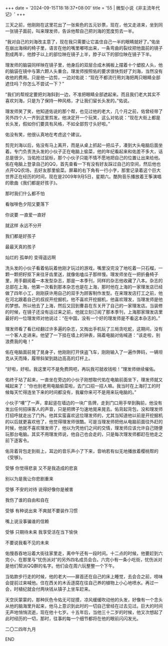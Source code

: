 +++
date = '2024-09-15T18:18:37+08:00'
title = '55 | 微型小说《非主流年代记》'
+++

三天之前，他刚刚在这里花出了一张紫色的五元钞票，现在，他又走进来，坐到同一张镜子面前，叫来理发师，告诉他帮自己把刘海的宽度剪去一半。

“我对自己的刘海改主意了，现在我只需要让它盖住自己一半的眼睛就好了。”佑坐在崩出海绵的椅子里，语言在他的嘴里嘟哝出来，一条弯曲的裂纹把他面前的镜子割成两半，他脖子以上的部位映在镜子上半，脖子以下的部位映在镜子下半。

理发师的脑袋同样映在镜子里，他身后的双层合成木搁板上摆着十个塑胶人头，他的脑袋在镜中与第六颗人头重合。理发师按照佑的要求很快剪好了刘海，当然没有收他的费用。只是他一边剪，一边对佑说：“现在不都流行用刘海把两只眼睛全部遮住吗？你怎么不尝试一下？”

“我们的帮规定要把刘海斜到一边，不准把眼睛全部遮起来。而且我们老大其实不喜欢刘海，只是为了保持一种风格，才让我们留长头发的。”佑说。

理发师笑了笑，他知道佑说的那个帮，也见过他的老大，几个月之前，佑曾经带了另外四个人一齐到这里剪发。他决定开一个玩笑，这么对佑说：“现在大街上都是长头发，假如你们要具有风格，不如全部剪寸头好啦。”

佑没有笑，他很认真地在考虑这个建议。

剪完刘海以后，佑没有马上离开，而是从桌上抓起一把瓜子，凑到大头电脑后面坐着。专门负责洗头发的小伙子正在电脑上偷菜，他的年纪看起来和佑差不多大，话总是很少。当佑抢过鼠标，那个小伙子只能不情不愿地把自己的位置让出来给他。佑在电脑上登录自己的QQ，首先查看一下有没有好友踩过自己的空间，然后他也点开QQ农场，去好友那里偷菜。屏幕的右下角有一行小字，那里记录着这个巨大世界正在经历的时间，现在是2009年9月5日，星期六。酷狗音乐播放着王筝演唱的歌曲《我们都是好孩子》。

那时我们什么都不怕

看咖啡色夕阳又要落下

你说要 一直爱一直好

就这样 永远不分开

我们都是好孩子

最最天真的孩子

灿烂的 孤单的 变得遥远啊

洗头发的小伙子看着佑玩着他刚才玩过的游戏，嘴里没完没了地吃着一只石榴，一颗一颗把籽抠下来往牙齿里送，就像佑嗑瓜子那样慢。理发师坐在一把折叠椅子里，用手翻阅着一本发型杂志，那是一本季刊，同样的杂志他收藏了八本。杂志的总部在上海，他第一次看到那本杂志也是在上海，那时他在上海的一家理发店已经做了四年小工，刚刚获许用自己的双手为顾客制作发型。在来理发店打工之前，他在河北跟着自己的叔叔开挖掘机，他不喜欢开挖掘机，他喜欢理发，当理发师是他的梦想。所以他去了上海，然后又回到曹县在东关开了自己的一家理发店。当装修的时候，在镜子还没有运过来之前，他就立刻订阅了那本季刊，上海那家理发店里最好的一位理发师对他说过：“在中国，没有一个好的理发师是不看这本杂志的。”

理发师看了看已经翻过许多遍的杂志，又掏出手机玩了三局贪吃蛇，这期间，没有一个客人走进来。他望了一下挂在墙上的钟表，隔着电脑对佑喊道：“该走啦，别浪费我的电！”

佑在电脑面前晃了晃身子，他刚刚打开侠盗飞车，刚刚输入了一遍作弊码，一辆坦克从天而降，履带斜架到路边高高的灯杆上。

“好啦，好啦。我这里可不是免费网吧，再玩我可就收钱啦！”理发师继续催佑。

佑终于站了起来，一直坐在旁边的小伙子刚想取代佑在电脑前面坐下，理发师就又喊起来了：“你也别老用电脑偷菜啦，去门口招一招人嘛。我当时在上海打工的时候每天忙得连坐下来的时间都没有，我雇你来可不是用来玩电脑的。”

小伙子“噢”了一声，拿起竖在墙边的一块广告牌，走到门口用手举到胸前，他没有发出任何招徕客人的声音，只是把牌子匀速地晃来晃去。佑背起背包，没和理发师打招呼就走出了门外。他其实蛮喜欢这位理发师的，尤其当知道他以前是开挖掘机的以后就更喜欢他了，他觉得理发师很酷。可是当理发师把他从电脑前面往外赶的时候，他就不喜欢理发师了，他以为凭他们之间的交情，理发师应该允许自己随便玩那台电脑。其实不用理发师说，他自己也会走的，只是每次理发师都赶在他走之前下逐客令。

佑背着背包走到街上，耳边的音乐声小了下来，音响若有似无地播放着樱桃帮的《受够》。

受够 你觉得悲哀 又不是我造成的悲哀

别以为是我让你悲剧重来

受够 不安的对待 说得好像你是被害

我伤了谁的自由和自在

受够 有种说出来 不爽就不要装作习惯

嘴上说没事骗谁的信赖

受够 只期待未来 我享受活在当下愉快

不要说我看不见的未来

佑慢吞吞地沿着大街往家里走，离中午还有一段时间。十二点的时候，他要赶到六完小，在那里与“忧伤派对”的另外四名成员会合。六完小有一条小吃街，忧伤派对是他们帮派QQ群的名字。他们会在周六玩整整一个下午。

当佑款步行走的时候，他的老大——扉首还在自己的床上睡觉，去会合之前，唠味会提前过来喊他。住在西关的木舌逐腐在往自己养的植物上小心地喷水。再过一会，时植纪就会付两块钱从镇子上坐车赶来。

天空灰蒙蒙的，那种灰色令佑无可捉摸，凉风缓缓吹动他的头发，好像有一个念头从他的脑海里升起来，他马上意识到此时的一切自己曾经在过去见过。巨大的时间无声地悄悄流逝，现在他十七岁。十五年后，当他三十二岁的时候，他又次想起了此时经历的一切，那时，往事的每一个细节都将在他的眼前闪闪发光。

二〇二四年九月

END




